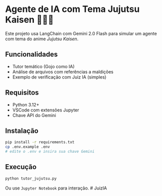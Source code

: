 # Agente de IA com Tema Jujutsu Kaisen 🧙‍♂️🌀

Este projeto usa LangChain com Gemini 2.0 Flash para simular um agente com tema do anime *Jujutsu Kaisen*.

## Funcionalidades

- Tutor temático (Gojo como IA)
- Análise de arquivos com referências a maldições
- Exemplo de verificação com Juiz IA (simples)

## Requisitos

- Python 3.12+
- VSCode com extensões Jupyter
- Chave API do Gemini

## Instalação

```bash
pip install -r requirements.txt
cp .env.example .env
# edite o .env e insira sua chave Gemini
```

## Execução

```bash
python tutor_jujutsu.py
```

Ou use `Jupyter Notebook` para interação.
#   J u i z I A  
 